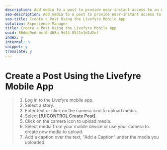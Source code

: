 ```yaml
---
description: Add media to a post to provide near-instant access to an event from your mobile device.
seo-description: Add media to a post to provide near-instant access to an event from your mobile device.
seo-title: Create a Post Using the Livefyre Mobile App
solution: Experience Manager
title: Create a Post Using the Livefyre Mobile App
uuid: 86ddd9ed-bcf6-468a-9d44-85f1e1d1d2ef
index: y
internal: n
snippet: y
translate: y
---
```


# Create a Post Using the Livefyre Mobile App


>1. Log in to the Livefyre mobile app.
>1. Select a story.
>1. Enter text or click on the camera icon to upload media.
>1. Select **[!UICONTROL  Create Post]**.
>1. Click on the camera icon to upload media.
>1. Select media from your mobile device or use your camera to create new media to upload.
>1. Add a caption over the text, “Add a Caption” under the media you uploaded.
